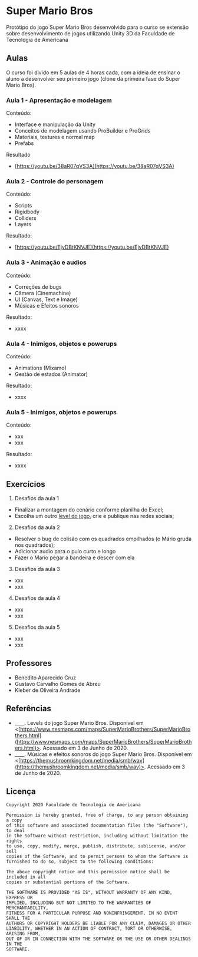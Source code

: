 # Super Mario Bros

Protótipo do jogo Super Mario Bros desenvolvido para o curso se extensão sobre desenvolvimento de jogos utilizando Unity 3D da Faculdade de Tecnologia de Americana

## Aulas

O curso foi divido em 5 aulas de 4 horas cada, com a ideia de ensinar o aluno a desenvolver seu primeiro jogo (clone da primeira fase do Super Mario Bros).

### Aula 1 - Apresentação e modelagem

Conteúdo:
* Interface e manipulação da Unity
* Conceitos de modelagem usando ProBuilder e ProGrids
* Materiais, textures e normal map
* Prefabs

Resultado 
* [https://youtu.be/38aR07qVS3A](https://youtu.be/38aR07qVS3A)

### Aula 2 - Controle do personagem

Conteúdo:
* Scripts
* Rigidbody
* Colliders
* Layers

Resultado:
* [https://youtu.be/EjvDBtKNVJE](https://youtu.be/EjvDBtKNVJE)

### Aula 3 - Animação e audios

Conteúdo: 
* Correções de bugs
* Câmera (Cinemachine)
* UI (Canvas, Text e Image)
* Músicas e Efeitos sonoros


Resultado:
* xxxx

### Aula 4 - Inimigos, objetos e powerups

Conteúdo:
* Animations (Mixamo)
* Gestão de estados (Animator)

Resultado:
* xxxx

### Aula 5 - Inimigos, objetos e powerups

Conteúdo:
* xxx
* xxx

Resultado:
* xxxx

## Exercícios

1. Desafios da aula 1
* Finalizar a montagem do cenário conforme planilha do Excel;
* Escolha um outro [level do jogo](http://ian-albert.com/games/super_mario_bros_maps/), crie e publique nas redes sociais;

2. Desafios da aula 2
* Resolver o bug de colisão com os quadrados empilhados (o Mário gruda nos quadrados);
* Adicionar audio para o pulo curto e longo
* Fazer o Mario pegar a bandeira e descer com ela

3. Desafios da aula 3
* xxx
* xxx

4. Desafios da aula 4
* xxx
* xxx

5. Desafios da aula 5
* xxx
* xxx

## Professores

* Benedito Aparecido Cruz
* Gustavo Carvalho Gomes de Abreu
* Kleber de Oliveira Andrade

## Referências

* ____. Levels do jogo Super Mario Bros. Disponível em <[https://www.nesmaps.com/maps/SuperMarioBrothers/SuperMarioBrothers.html](https://www.nesmaps.com/maps/SuperMarioBrothers/SuperMarioBrothers.html)>. Acessado em 3 de Junho de 2020. 
* ____. Músicas e efeitos sonoros do jogo Super Mario Bros. Disponível em <[https://themushroomkingdom.net/media/smb/wav](https://themushroomkingdom.net/media/smb/wav)>. Acessado em 3 de Junho de 2020.

## Licença

    Copyright 2020 Faculdade de Tecnologia de Americana

    Permission is hereby granted, free of charge, to any person obtaining a copy
    of this software and associated documentation files (the "Software"), to deal
    in the Software without restriction, including without limitation the rights
    to use, copy, modify, merge, publish, distribute, sublicense, and/or sell
    copies of the Software, and to permit persons to whom the Software is
    furnished to do so, subject to the following conditions:

    The above copyright notice and this permission notice shall be included in all
    copies or substantial portions of the Software.

    THE SOFTWARE IS PROVIDED "AS IS", WITHOUT WARRANTY OF ANY KIND, EXPRESS OR
    IMPLIED, INCLUDING BUT NOT LIMITED TO THE WARRANTIES OF MERCHANTABILITY,
    FITNESS FOR A PARTICULAR PURPOSE AND NONINFRINGEMENT. IN NO EVENT SHALL THE
    AUTHORS OR COPYRIGHT HOLDERS BE LIABLE FOR ANY CLAIM, DAMAGES OR OTHER
    LIABILITY, WHETHER IN AN ACTION OF CONTRACT, TORT OR OTHERWISE, ARISING FROM,
    OUT OF OR IN CONNECTION WITH THE SOFTWARE OR THE USE OR OTHER DEALINGS IN THE
    SOFTWARE.
